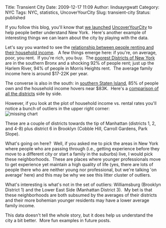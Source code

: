 Title: Transient City
Date: 2009-12-17 11:09
Author: lindsayrgwatt
Category: NYC
Tags: NYC, statistics, UncoverYourCity
Slug: transient-city
Status: published

If you follow this blog, you'll know that [we launched](http://lindsayrgwatt.com/blog/2009/12/uncovering-uncoveryourcity-com/) [UncoverYourCity](http://uncoveryourcity.com/) to help people better understand New York.  Here's another example of interesting things we can learn about the city by playing with the data.

Let's say you wanted to see the [relationship between people renting and their household income](http://uncoveryourcity.com/stats/compare/?current=Median_Household_Income&target=Renting&sort=Median_Household_Income).   A few things emerge here: if you're, on average, poor, you rent.  If you're rich, you buy.  The [poorest Districts of New York](http://uncoveryourcity.com/compare/?d=201+202) are in the southern Bronx and a shocking 92% of people rent; just up the Harlem River, 94% of people in Morris Heights rent.  The average family income here is around $17-22K per year.

The converse is also in the south: in [southern Staten Island](http://uncoveryourcity.com/nyc/Staten_Island/Community_District_3/), 85% of people own and the household income hovers near $83K.  Here's a [comparison of all the districts](http://uncoveryourcity.com/compare/?d=201+202+205+503) side by side.

However, if you look at the plot of household income vs. rental rates you'll notice a bunch of outliers in the upper right corner:  
![missing chart](http://chart.apis.google.com/chart?chs=547x548&cht=s&chd=t:100764.0,100764.0,34893.0,75995.0,75995.0,93434.0,88822.0,96132.0,33372.0,29204.0,29346.0,33972.0,17875.0,17875.0,19854.0,23745.0,22169.0,19854.0,29644.0,50635.0,34997.0,50057.0,43256.0,45218.0,37191.0,57222.0,30575.0,28832.0,31249.0,76186.0,41313.0,35650.0,37989.0,51756.0,40822.0,37694.0,28898.0,40788.0,44351.0,24010.0,43674.0,59467.0,43313.0,46487.0,47165.0,43186.0,50778.0,60459.0,51848.0,54306.0,51607.0,57396.0,69754.0,49367.0,71912.0,45508.0,56600.0,66353.0,82825.0%7C72.1,72.1,87.4,78.3,78.3,68.6,66.4,62.8,85.4,88.8,91.7,91.8,92.3,92.3,92.3,94.1,95.1,92.3,90.6,69.1,77.6,45.7,68.6,60.9,81.4,65.8,76.4,83.4,75.4,63.5,69.2,79.9,83.3,59.6,63.0,67.6,75.7,77.0,54.2,79.3,65.7,40.2,78.1,72.8,61.7,74.3,56.4,57.1,49.7,50.7,52.0,31.8,29.8,47.4,23.0,61.2,40.5,28.7,15.9&chds=14300.0,120916.8,12.72,100&chxt=x,y&chxl=0:%7C$14,300.0%7C$49,838.9%7C$85,377.9%7C$120,916.8%7C1:%7C12.7%%7C41.8%%7C70.9%%7C100.0%)

These are a couple of districts towards the tip of Manhattan (districts 1, 2, and 4-8) plus district 6 in Brooklyn (Cobble Hill, Carroll Gardens, Park Slope).

What's going on here?  Well, if you asked me to pick the areas in New York where people who are passing through (i.e., getting experience before they move to a different city or start a family in the suburbs) live, I would pick these neighborhoods.  These are places where younger professionals move to get experience yet maintain a high quality of life (yes, there are lots of people there who are neither young nor professional, but we're talking 'on average' here) and this may be why we see this litter cluster of outliers.

What's interesting is what's not in the set of outliers: Williamsburg (Brooklyn District 1) and the Lower East Side (Manhattan District 3).  My bet is that these neighborhoods are both subsumed by the averages of their districts and their more bohemian younger residents may have a lower average family income.

This data doesn't tell the whole story, but it does help us understand the city a bit better.  More fun examples in future posts.
